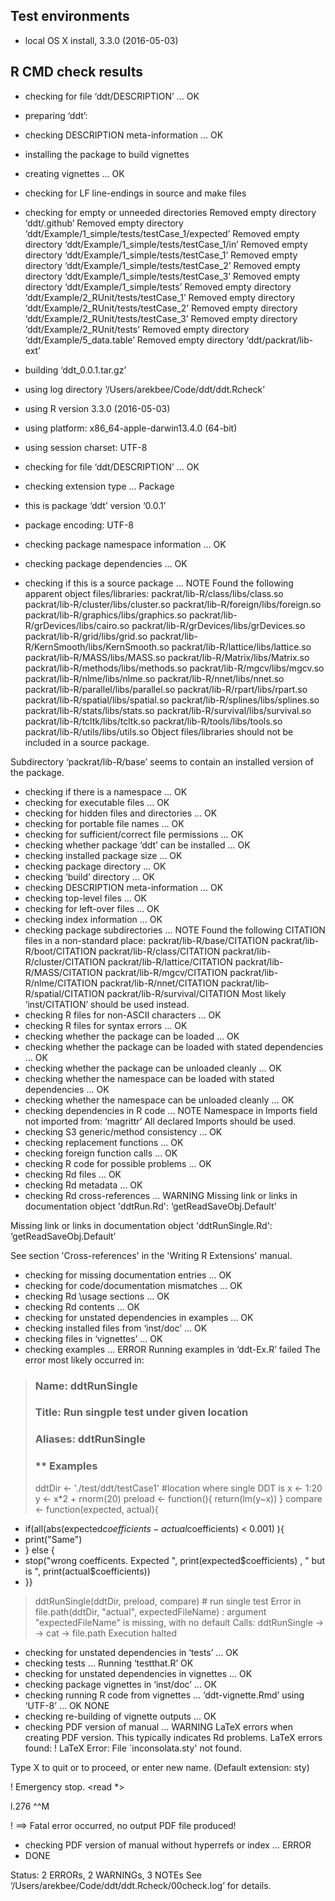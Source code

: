 ## Test environments
* local OS X install, 3.3.0 (2016-05-03)

## R CMD check results
* checking for file ‘ddt/DESCRIPTION’ ... OK
* preparing ‘ddt’:
* checking DESCRIPTION meta-information ... OK
* installing the package to build vignettes
* creating vignettes ... OK
* checking for LF line-endings in source and make files
* checking for empty or unneeded directories
Removed empty directory ‘ddt/.github’
Removed empty directory ‘ddt/Example/1_simple/tests/testCase_1/expected’
Removed empty directory ‘ddt/Example/1_simple/tests/testCase_1/in’
Removed empty directory ‘ddt/Example/1_simple/tests/testCase_1’
Removed empty directory ‘ddt/Example/1_simple/tests/testCase_2’
Removed empty directory ‘ddt/Example/1_simple/tests/testCase_3’
Removed empty directory ‘ddt/Example/1_simple/tests’
Removed empty directory ‘ddt/Example/2_RUnit/tests/testCase_1’
Removed empty directory ‘ddt/Example/2_RUnit/tests/testCase_2’
Removed empty directory ‘ddt/Example/2_RUnit/tests/testCase_3’
Removed empty directory ‘ddt/Example/2_RUnit/tests’
Removed empty directory ‘ddt/Example/5_data.table’
Removed empty directory ‘ddt/packrat/lib-ext’
* building ‘ddt_0.0.1.tar.gz’

* using log directory ‘/Users/arekbee/Code/ddt/ddt.Rcheck’
* using R version 3.3.0 (2016-05-03)
* using platform: x86_64-apple-darwin13.4.0 (64-bit)
* using session charset: UTF-8
* checking for file ‘ddt/DESCRIPTION’ ... OK
* checking extension type ... Package
* this is package ‘ddt’ version ‘0.0.1’
* package encoding: UTF-8
* checking package namespace information ... OK
* checking package dependencies ... OK
* checking if this is a source package ... NOTE
Found the following apparent object files/libraries:
  packrat/lib-R/class/libs/class.so
  packrat/lib-R/cluster/libs/cluster.so
  packrat/lib-R/foreign/libs/foreign.so
  packrat/lib-R/graphics/libs/graphics.so
  packrat/lib-R/grDevices/libs/cairo.so
  packrat/lib-R/grDevices/libs/grDevices.so
  packrat/lib-R/grid/libs/grid.so
  packrat/lib-R/KernSmooth/libs/KernSmooth.so
  packrat/lib-R/lattice/libs/lattice.so packrat/lib-R/MASS/libs/MASS.so
  packrat/lib-R/Matrix/libs/Matrix.so
  packrat/lib-R/methods/libs/methods.so packrat/lib-R/mgcv/libs/mgcv.so
  packrat/lib-R/nlme/libs/nlme.so packrat/lib-R/nnet/libs/nnet.so
  packrat/lib-R/parallel/libs/parallel.so
  packrat/lib-R/rpart/libs/rpart.so
  packrat/lib-R/spatial/libs/spatial.so
  packrat/lib-R/splines/libs/splines.so
  packrat/lib-R/stats/libs/stats.so
  packrat/lib-R/survival/libs/survival.so
  packrat/lib-R/tcltk/libs/tcltk.so packrat/lib-R/tools/libs/tools.so
  packrat/lib-R/utils/libs/utils.so
Object files/libraries should not be included in a source package.

Subdirectory ‘packrat/lib-R/base’ seems to contain an installed version of the package.
* checking if there is a namespace ... OK
* checking for executable files ... OK
* checking for hidden files and directories ... OK
* checking for portable file names ... OK
* checking for sufficient/correct file permissions ... OK
* checking whether package ‘ddt’ can be installed ... OK
* checking installed package size ... OK
* checking package directory ... OK
* checking ‘build’ directory ... OK
* checking DESCRIPTION meta-information ... OK
* checking top-level files ... OK
* checking for left-over files ... OK
* checking index information ... OK
* checking package subdirectories ... NOTE
Found the following CITATION files in a non-standard place:
  packrat/lib-R/base/CITATION
  packrat/lib-R/boot/CITATION
  packrat/lib-R/class/CITATION
  packrat/lib-R/cluster/CITATION
  packrat/lib-R/lattice/CITATION
  packrat/lib-R/MASS/CITATION
  packrat/lib-R/mgcv/CITATION
  packrat/lib-R/nlme/CITATION
  packrat/lib-R/nnet/CITATION
  packrat/lib-R/spatial/CITATION
  packrat/lib-R/survival/CITATION
Most likely ‘inst/CITATION’ should be used instead.
* checking R files for non-ASCII characters ... OK
* checking R files for syntax errors ... OK
* checking whether the package can be loaded ... OK
* checking whether the package can be loaded with stated dependencies ... OK
* checking whether the package can be unloaded cleanly ... OK
* checking whether the namespace can be loaded with stated dependencies ... OK
* checking whether the namespace can be unloaded cleanly ... OK
* checking dependencies in R code ... NOTE
Namespace in Imports field not imported from: ‘magrittr’
  All declared Imports should be used.
* checking S3 generic/method consistency ... OK
* checking replacement functions ... OK
* checking foreign function calls ... OK
* checking R code for possible problems ... OK
* checking Rd files ... OK
* checking Rd metadata ... OK
* checking Rd cross-references ... WARNING
Missing link or links in documentation object 'ddtRun.Rd':
  ‘getReadSaveObj.Default’

Missing link or links in documentation object 'ddtRunSingle.Rd':
  ‘getReadSaveObj.Default’

See section 'Cross-references' in the 'Writing R Extensions' manual.

* checking for missing documentation entries ... OK
* checking for code/documentation mismatches ... OK
* checking Rd \usage sections ... OK
* checking Rd contents ... OK
* checking for unstated dependencies in examples ... OK
* checking installed files from ‘inst/doc’ ... OK
* checking files in ‘vignettes’ ... OK
* checking examples ... ERROR
Running examples in ‘ddt-Ex.R’ failed
The error most likely occurred in:

> ### Name: ddtRunSingle
> ### Title: Run singple test under given location
> ### Aliases: ddtRunSingle
> 
> ### ** Examples
> 
> ddtDir <- './test/ddt/testCase1'  #location where single DDT is
> x <- 1:20
> y <- x*2 + rnorm(20)
> preload <- function(){ return(lm(y~x)) }
> compare <- function(expected, actual){
+  if(all(abs(expected$coefficients - actual$coefficients) < 0.001) ){
+    print("Same")
+  } else {
+    stop("wrong coefficents. Expected ", print(expected$coefficients) , " but is ",  print(actual$coefficients))
+  }}
> ddtRunSingle(ddtDir, preload, compare) # run single test
Error in file.path(ddtDir, "actual", expectedFileName) : 
  argument "expectedFileName" is missing, with no default
Calls: ddtRunSingle -> <Anonymous> -> cat -> file.path
Execution halted
* checking for unstated dependencies in ‘tests’ ... OK
* checking tests ...
  Running ‘testthat.R’
 OK
* checking for unstated dependencies in vignettes ... OK
* checking package vignettes in ‘inst/doc’ ... OK
* checking running R code from vignettes ...
   ‘ddt-vignette.Rmd’ using ‘UTF-8’ ... OK
 NONE
* checking re-building of vignette outputs ... OK
* checking PDF version of manual ... WARNING
LaTeX errors when creating PDF version.
This typically indicates Rd problems.
LaTeX errors found:
! LaTeX Error: File `inconsolata.sty' not found.

Type X to quit or <RETURN> to proceed,
or enter new name. (Default extension: sty)

! Emergency stop.
<read *> 
         
l.276 ^^M
         
!  ==> Fatal error occurred, no output PDF file produced!
* checking PDF version of manual without hyperrefs or index ... ERROR
* DONE

Status: 2 ERRORs, 2 WARNINGs, 3 NOTEs
See
  ‘/Users/arekbee/Code/ddt/ddt.Rcheck/00check.log’
for details.

